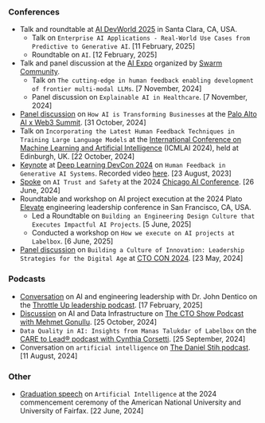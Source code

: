 ### Conferences

- Talk and roundtable at [AI DevWorld 2025](https://aidevworld.com/) in Santa Clara, CA, USA.
  - Talk on `Enterprise AI Applications - Real-World Use Cases from Predictive to Generative AI`. [11 February, 2025]
  - Roundtable on `AI`. [12 February, 2025]
- Talk and panel discussion at the [AI Expo](https://events.ringcentral.com/events/swarm-ai-expo) organized by [Swarm Community](https://swarmcommunity.org/).
  - Talk on `The cutting-edge in human feedback enabling development of frontier multi-modal LLMs`. [7 November, 2024]
  - Panel discussion on `Explainable AI in Healthcare`. [7 November, 2024]
- [Panel discussion](https://x.com/MetaEraHK/status/1852076396832788642) on `How AI is Transforming Businesses` at the [Palo Alto AI x Web3 Summit](https://www.aw3.ai/event/add12af4-e9ae-45a9-a1a8-b9c4232a00f2/summary). [31 October, 2024]
- Talk on `Incorporating the Latest Human Feedback Techniques in Training Large Language Models` at the [International Conference on Machine Learning and Artificial Intelligence](https://www.pagesconferences.org/2024/robotics-artificial-intelligence) (ICMLAI 2024), held at Edinburgh, UK. [22 October, 2024]
- [Keynote](https://dldc.adasci.org/speaker/manas-talukdar/) at [Deep Learning DevCon 2024](https://dldc.adasci.org) on `Human Feedback in Generative AI Systems`. Recorded video [here](https://adasci.org/courses/session-recordings-deep-learning-devcon-dldc-2024/). [23 August, 2023]
- [Spoke](https://chicagoaiweek.com/speaker/manas-talukdar/) on `AI Trust and Safety` at the 2024 [Chicago AI Conference](https://chicagoaiweek.com). [26 June, 2024]
- Roundtable and workshop on AI project execution at the 2024 Plato [Elevate](https://www.platohq.com/events/elevate) engineering leadership conference in San Francisco, CA, USA.
  - Led a Roundtable on `Building an Engineering Design Culture that Executes Impactful AI Projects`. [5 June, 2025]
  - Conducted a workshop on `How we execute on AI projects at Labelbox`. [6 June, 2025]
- [Panel discussion](https://www.youtube.com/watch?v=HPz8WcOd1Hk&list=PL_L8y6vMp5V1bOhwunELfKr0byviF4Wo1&index=12) on `Building a Culture of Innovation: Leadership Strategies for the Digital Age` at [CTO CON 2024](https://www.ctocon.remotebase.com/). [23 May, 2024]

### Podcasts

<!-- 
- Conversation with [Ian Bergman](https://www.linkedin.com/in/ianbergman/) on the [Innovators Inside](https://www.alchemistaccelerator.com/podcasts) podcast from Alchemist Accelerator.
- Conversation on AI with Harshika (Hershey) Chadha on [The Revenue-Focused Marketer podcast](https://harshikachadha.com/#podcasts).
- -->
- [Conversation](https://www.youtube.com/watch?v=iH7PSi9PELc) on AI and engineering leadership with Dr. John Dentico on the [Throttle Up leadership podcast](https://www.throttleupleadership.com/). [17 February, 2025]
- [Discussion](https://www.mehmetcto.show/405-inside-the-world-of-industrial-ai-manas-talukdar-on-data-pipelines-and-predictions/) on AI and Data Infrastructure on [The CTO Show Podcast with Mehmet Gonullu](https://www.mehmetcto.show/). [25 October, 2024]
- `Data Quality in AI: Insights from Manas Talukdar of Labelbox` on the [CARE to Lead® podcast with Cynthia Corsetti](https://www.youtube.com/watch?v=2ab95e0TS_U). [25 September, 2024]
- Conversation on `artificial intelligence` on [The Daniel Stih podcast](https://danielstih.com/podcast-with-manas-talukdar). [11 August, 2024]

<!-- ### Workshops -->

### Other

- [Graduation speech](https://www.youtube.com/watch?v=zQXnush_qrA&t=789s) on `Artificial Intelligence` at the 2024 commencement ceremony of the American National University and University of Fairfax. [22 June, 2024]
